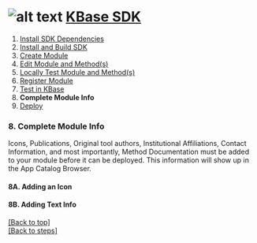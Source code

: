 # <A NAME="top"></A>![alt text](https://avatars2.githubusercontent.com/u/1263946?v=3&s=84 "KBase") [KBase SDK](../README.md)

1. [Install SDK Dependencies](kb_sdk_dependencies.md)
2. [Install and Build SDK](kb_sdk_install_and_build.md)
3. [Create Module](kb_sdk_create_module.md)
4. [Edit Module and Method(s)](kb_sdk_edit_module.md)
5. [Locally Test Module and Method(s)](kb_sdk_local_test_module.md)
6. [Register Module](kb_sdk_register_module.md)
7. [Test in KBase](kb_sdk_test_in_kbase.md)
8. **Complete Module Info**
9. [Deploy](kb_sdk_deploy.md)


### 8. Complete Module Info


Icons, Publications, Original tool authors, Institutional Affiliations, Contact Information, and most importantly, Method Documentation must be added to your module before it can be deployed.  This information will show up in the App Catalog Browser.


#### 8A. Adding an Icon

#### 8B. Adding Text Info


[\[Back to top\]](#top)<br>
[\[Back to steps\]](../README.md#steps)
